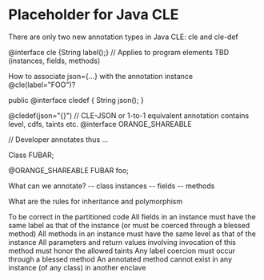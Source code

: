 # Placeholder for Java CLE

There are only two new annotation types in Java CLE: cle and cle-def

@interface cle {String label();}
// Applies to program elements TBD (instances, fields, methods)

How to associate json={...} with the annotation instance @cle(label="FOO")?

public @interface cledef { String json(); }

@cledef(json="{}")   // CLE-JSON or 1-to-1 equivalent annotation contains level, cdfs, taints etc. 
@interface ORANGE_SHAREABLE  

// Developer annotates thus ...

Class FUBAR;

@ORANGE_SHAREABLE
FUBAR foo;

What can we annotate?
  -- class instances
  -- fields
  -- methods

What are the rules for inheritance and polymorphism

To be correct in the partitioned code
  All fields in an instance must have the same label as that of the instance (or must be coerced through a blessed method)
  All methods in an instance must have the same level as that of the instance
  All parameters and return values involving invocation of this method must honor the allowed taints
  Any label coercion must occur through a blessed method
  An annotated method cannot exist in any instance (of any class) in another enclave


